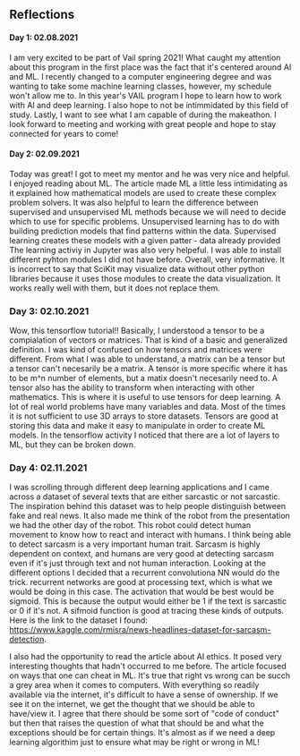 ## Reflections
#### Day 1: 02.08.2021
I am very excited to be part of Vail spring 2021! What caught my attention about this program in the first place was the fact that it's centered around AI and ML. I recently changed to a computer engineering degree and was wanting to take some machine learning classes, however, my schedule won't allow me to. In this year's VAIL program I hope to learn how to work with AI and deep learning. I also hope to not be intimmidated by this field of study. Lastly, I want to see what I am capable of during the makeathon. I look forward to meeting and working with great people and hope to stay connected for years to come!

#### Day 2: 02.09.2021
Today was great! I got to meet my mentor and he was very nice and helpful. I enjoyed reading about ML. The article made ML a little less intimidating as it explained how mathematical models are used to create these complex problem solvers. It was also helpful to learn the difference between supervised and unsupervised ML methods because we will need to decide which to use for specific problems. Unsupervised learning has to do with building prediction models that find patterns within the data. Supervised learning creates these models with a given patter - data already provided The learning activiy in Jupyter was also very helpeful. I was able to install different pyhton modules I did not have before. Overall, very informative. It is incorrect to say that SciKit may visualize data without other python libraries because it uses those modules to create the data visualization. It works really well with them, but it does not replace them.

### Day 3: 02.10.2021
Wow, this tensorflow tutorial!! Basically, I understood a tensor to be a compialation of vectors or matrices. That is kind of a basic and generalized definition. I was kind of confused on how tensors and matrices were different. From what I was able to understand, a matrix can be a tensor but a tensor can't necesarily be a matrix. A tensor is more specific where it has to be m^n number of elements, but a matix doesn't necesarily need to. A tensor also has the ability to transform when interacting with other mathematics. This is where it is useful to use tensors for deep learning. A lot of real world problems have many variables and data. Most of the times it is not sufficient to use 3D arrays to store datasets. Tensors are good at storing this data and make it easy to manipulate in order to create ML models. In the tensorflow activity I noticed that there are a lot of layers to ML, but they can be broken down.

### Day 4: 02.11.2021
I was scrolling through different deep learning applications and I came across a dataset of several texts that are either sarcastic or not sarcastic. The inspiration behind this dataset was to help people distinguish between fake and real news. It also made me think of the robot from the presentation we had the other day of the robot. This robot could detect human movement to know how to react and interact with humans. I think being able to detect sarcasm is a very important human trait. Sarcasm is highly dependent on context, and humans are very good at detecting sarcasm even if it's just through text and not human interaction. Looking at the different options I decided that a recurrent convolutiona NN would do the trick. recurrent networks are good at processing text, which is what we would be doing in this case. The activation that would be best would be sigmoid. This is because the output would either be 1 if the text is sarcastic or 0 if it's not. A sifmoid function is good at tracing these kinds of outputs. Here is the link to the dataset I found: https://www.kaggle.com/rmisra/news-headlines-dataset-for-sarcasm-detection. 

I also had the opportunity to read the article about AI ethics. It posed very interesting thoughts that hadn't occurred to me before. The article focused on ways that one can cheat in ML. It's true that right vs wrong can be succh a grey area when it comes to computers. With everything so readily available via the internet, it's difficult to have a sense of ownership. If we see it on the internet, we get the thought that we should be able to have/view it. I agree that there should be some sort of "code of conduct" but then that raises the question of what that should be and what the exceptions should be for certain things. It's almost as if we need a deep learning algorithim just to ensure what may be right or wrong in ML!
